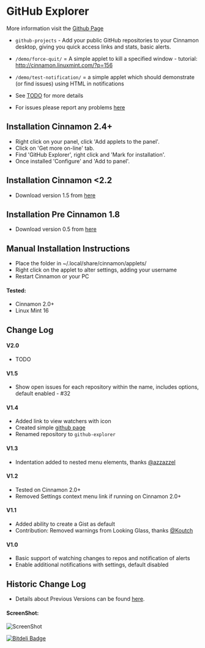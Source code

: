GitHub Explorer
=====================

More information visit the [Github Page](http://jamesmorgan.github.io/github-explorer/)

* `github-projects` - Add your public GitHub repositories to your Cinnamon desktop, giving you quick access links and stats, basic alerts.
* `/demo/force-quit/` = A simple applet to kill a specified window - tutorial: http://cinnamon.linuxmint.com/?p=156
* `/demo/test-notification/` = a simple applet which should demonstrate (or find issues) using HTML in notifications

* See [TODO](https://github.com/jamesmorgan/github-explorer/blob/master/github-projects%40morgan-design.com/TODO) for more details

* For issues please report any problems [here](https://github.com/jamesmorgan/github-explorer/issues)

## Installation Cinnamon 2.4+

* Right click on your panel, click 'Add applets to the panel'.
* Click on 'Get more on-line' tab.
* Find 'GitHub Explorer', right click and 'Mark for installation'.
* Once installed 'Configure' and 'Add to panel'.

## Installation Cinnamon <2.2

* Download version 1.5 from [here](https://github.com/jamesmorgan/github-explorer/blob/master/releases/V1.5-github-projects%40morgan-design.com.zip)


## Installation Pre Cinnamon 1.8

* Download version 0.5 from [here](https://github.com/jamesmorgan/github-explorer/blob/master/releases/V0.5-github-projects%40morgan-design.com.zip)

## Manual Installation Instructions
* Place the folder in ~/.local/share/cinnamon/applets/ 
* Right click on the applet to alter settings, adding your username
* Restart Cinnamon or your PC

#### Tested:

* Cinnamon 2.0+
* Linux Mint 16

## Change Log

#### V2.0

* TODO

#### V1.5
* Show open issues for each repository within the name, includes options, default enabled - #32

#### V1.4
* Added link to view watchers with icon
* Created simple [github page](http://jamesmorgan.github.io/github-explorer/)
* Renamed repository to `github-explorer`

#### V1.3
* Indentation added to nested menu elements, thanks [@azzazzel](https://github.com/azzazzel)

#### V1.2
* Tested on Cinnamon 2.0+
* Removed Settings context menu link if running on Cinnamon 2.0+

#### V1.1
* Added ability to create a Gist as default
* Contribution: Removed warnings from Looking Glass, thanks [@Koutch](https://github.com/Koutch)

#### V1.0
* Basic support of watching changes to repos and notification of alerts
* Enable additional notifications with settings, default disabled

## Historic Change Log

* Details about Previous Versions can be found [here](/VERSIONS.md).

#### ScreenShot:

![ScreenShot](https://raw.github.com/jamesmorgan/github-explorer/master/screenshots/v1.4-demo-images.png)


[![Bitdeli Badge](https://d2weczhvl823v0.cloudfront.net/jamesmorgan/github-explorer/trend.png)](https://bitdeli.com/free "Bitdeli Badge")

